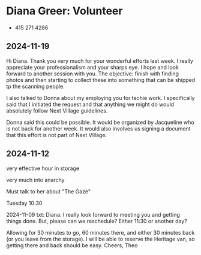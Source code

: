 # Diana Greer: Volunteer

* 415 271 4286

## 2024-11-19

Hi Diana. Thank you very much for your wonderful efforts last week. I really appreciate your professionalism and your sharps eye. I hope and look forward to another session with you. The objective: finish with finding photos and then starting to collect these into something that can be shipped tp the scanning people.

I also talked to Donna about my employing you for techie work. I specifically said that I initiated the request and that anything we might do would absolutely follow Next Village guidelines.

Donna said this could be possible. It would be organized by Jacqueline who is not back for another week. It would also involves us signing a document that this effort is not part of Next Village.


## 2024-11-12

very effective hour in storage

very much into anarchy

Must talk to her about "The Gaze"

Tuesday 10:30

2024-11-09 txt: Diana: I really look forward to meeting you and getting things done. But, please can we reschedule? Either 11:30 or another day?

Allowing for 30 minutes to go, 60 minutes there, and either 30 minutes back (or you leave from the storage). I will be able to reserve the Heritage van, so getting there and back should be easy. Cheers, Theo
